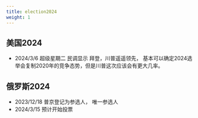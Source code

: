 ```yaml
---
title: election2024
weight: 1
---
```


## 美国2024

- 2024/3/6 超级星期二 民调显示 拜登，川普遥遥领先， 基本可以确定2024选举会复制2020年的竞争态势，但是川普这次应该会有更大几率。

## 俄罗斯2024

- 2023/12/18 普京登记为参选人， 唯一参选人
- 2024/3/15 预计开始投票
